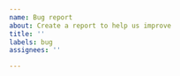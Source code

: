 ```yaml
---
name: Bug report
about: Create a report to help us improve
title: ''
labels: bug
assignees: ''

---
```


<!-- Please search existing issues to avoid creating duplicates. -->
<!-- Also please test using the latest version to make sure your issue has not already been fixed ->

**Environment (please complete the following information):**
- OS and Version: [e.g. Linux Mint 19.1]
- IDE used: yes/no
  - IDE and Version [e.g. eclipse photon] 
  - used plugins: [only relevant plugins, e.g. PLCnext Technology C++ ]
- PLCnext Technology:
  - Firmware Version: [e.g. 2019.0]
  - PLCnext Engineer: [ e.g. 2019.0]


**Describe the bug**
A clear and concise description of what the bug is.

**To Reproduce**
Steps to reproduce the behavior:
1. Go to '...'
2. Click on '....'
3. Scroll down to '....'
4. See error

**Expected behavior**
A clear and concise description of what you expected to happen.

**Screenshots**
If applicable, add screenshots to help explain your problem.

**Additional context**
Add any other context about the problem here.
